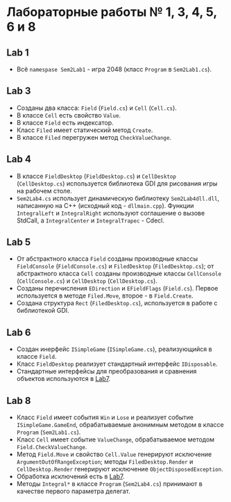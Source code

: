 Лабораторные работы № 1, 3, 4, 5, 6 и 8
=====================================

Lab 1
-----

* Всё `namespase Sem2Lab1` - игра 2048 (класс `Program` в `Sem2Lab1.cs`).

Lab 3
-----

* Созданы два класса: `Field` (`Field.cs`) и `Cell` (`Cell.cs`).
* В классе `Cell` есть свойство `Value`.
* В классе `Field` есть индексатор.
* Класс `Filed` имеет статический метод `Create`.
* В классе `Filed` перегружен метод `CheckValueChange`.

Lab 4
-----

* В классе `FieldDesktop` (`FieldDesktop.cs`) и `CellDesktop` (`CellDesktop.cs`) используется библиотека GDI для рисования игры на рабочем столе.
* `Sem2Lab4.cs` использует динамическую библиотеку `Sem2Lab4dll.dll`, написанную на C++ (исходный код - `dllmain.cpp`). Функции `IntegralLeft` и `IntegralRight` используют соглашение о вызове StdCall, а `IntegralCenter` и `IntegralTrapec` - Cdecl.

Lab 5
-----

* От абстрактного класса `Field` созданы производные классы `FieldConsole` (`FieldConsole.cs`) и `FiledDesktop` (`FiledDesktop.cs`); от абстрактного класса `Cell` созданы производные классы `CellConsole` (`CellConsole.cs`) и `CellDesktop` (`CellDesktop.cs`).
* Созданы перечисления `EDirection` и `EFieldFlags` (`Field.cs`). Первое используется в методе `Filed.Move`, второе - в `Field.Create`.
* Создана структура `Rect` (`FiledDesktop.cs`), используется в работе с библиотекой GDI.

Lab 6
-----

* Создан инерфейс `ISimpleGame` (`ISimpleGame.cs`), реализующийся в классе `Field`.
* Класс `FieldDesktop` реализует стандартный интерфейс `IDisposable`.
* Стандартные интерфейсы для преобразования и сравнения объектов используются в [Lab7](../Sem2Lab7).

Lab 8
-----

* Класс `Field` имеет события `Win` и `Lose` и реализует событие `ISimpleGame.GameEnd`, обрабатываемые анонимным методом в классе `Program` (`Sem2Lab1.cs`).
* Класс `Cell` имеет событие `ValueChange`, обрабатываемое методом `Field.CheckValueChange`.
* Метод `Field.Move` и свойство `Cell.Value` генерируют исключение `ArgumentOutOfRangeException`; методы `FiledDesktop.Render` и `CellDesktop.Render` генерируют исключение `ObjectDisposedException`.
* Обработка исключений есть в [Lab7](../Sem2Lab7).
* Методы `Integral*` в классе `Program` (`Sem2Lab4.cs`) принимают в качестве первого параметра делегат.